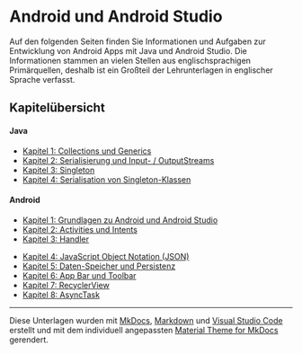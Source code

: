 #  Android und Android Studio

<!-- Stand: 2019-03-18 -->

Auf den folgenden Seiten finden Sie Informationen und Aufgaben zur Entwicklung von Android Apps mit Java und Android Studio.
Die Informationen stammen an vielen Stellen aus englischsprachigen Primärquellen, deshalb ist ein Großteil der Lehrunterlagen in englischer Sprache verfasst.

<!-- ## Allgemeine Informationen

* [Vorbereitung](vorbereitung.md)
* [Anforderungen an die zu entwickelnde Webanwendung](anforderungen.md) -->

## Kapitelübersicht

#### Java

<!-- * (neu) [Kapitel 1: Klassen und Objekte](klassen.md) -->
* [Kapitel 1: Collections und Generics](generics.md)
* [Kapitel 2: Serialisierung und Input- / OutputStreams](serialisierung.md)
* [Kapitel 3: Singleton](singleton.md)
* [Kapitel 4: Serialisation von Singleton-Klassen](serialized_singleton.md)

#### Android 

* [Kapitel 1: Grundlagen zu Android und Android Studio](grundlagen.md) 
* [Kapitel 2: Activities und Intents](activities.md) 
* [Kapitel 3: Handler](handler.md) 
<!-- * [Kapitel 3: Handling User Interface Events (_work in progress_)](handler.md)  -->
<!-- * [Kapitel 4: Layouts (_work in progress_)](index.md)  -->
* [Kapitel 4: JavaScript Object Notation (JSON)](json.md) 
* [Kapitel 5: Daten-Speicher und Persistenz](data_storage.md) 
* [Kapitel 6: App Bar und Toolbar](actionbar.md) 
* [Kapitel 7: RecyclerView](recycler_view.md) 
* [Kapitel 8: AsyncTask](asynctask.md) 




----
Diese Unterlagen wurden mit [MkDocs](http://mkdocs.org), [Markdown](https://en.wikipedia.org/wiki/Markdown) und [Visual Studio Code](https://code.visualstudio.com/) erstellt und mit dem individuell angepassten [Material Theme for MkDocs](https://squidfunk.github.io/mkdocs-material/) gerendert.
